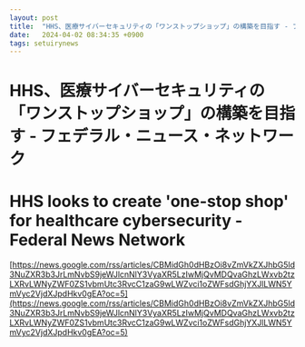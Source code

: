 ```yaml
---
layout: post
title:  "HHS、医療サイバーセキュリティの「ワンストップショップ」の構築を目指す - フェデラル・ニュース・ネットワーク"
date:   2024-04-02 08:34:35 +0900
tags: setuirynews 
---
```


# HHS、医療サイバーセキュリティの「ワンストップショップ」の構築を目指す - フェデラル・ニュース・ネットワーク



# HHS looks to create 'one-stop shop' for healthcare cybersecurity - Federal News Network

[https://news.google.com/rss/articles/CBMidGh0dHBzOi8vZmVkZXJhbG5ld3NuZXR3b3JrLmNvbS9jeWJlcnNlY3VyaXR5LzIwMjQvMDQvaGhzLWxvb2tzLXRvLWNyZWF0ZS1vbmUtc3RvcC1zaG9wLWZvci1oZWFsdGhjYXJlLWN5YmVyc2VjdXJpdHkv0gEA?oc=5](https://news.google.com/rss/articles/CBMidGh0dHBzOi8vZmVkZXJhbG5ld3NuZXR3b3JrLmNvbS9jeWJlcnNlY3VyaXR5LzIwMjQvMDQvaGhzLWxvb2tzLXRvLWNyZWF0ZS1vbmUtc3RvcC1zaG9wLWZvci1oZWFsdGhjYXJlLWN5YmVyc2VjdXJpdHkv0gEA?oc=5)

